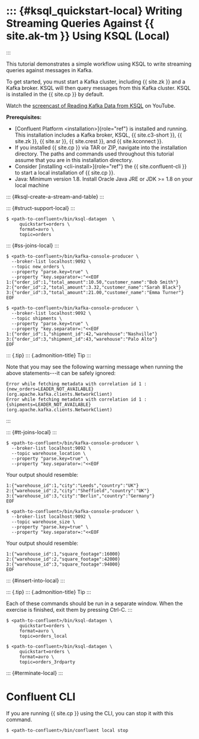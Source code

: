::: {#ksql_quickstart-local}
Writing Streaming Queries Against {{ site.ak-tm }} Using KSQL (Local)
============================================================
:::

This tutorial demonstrates a simple workflow using KSQL to write
streaming queries against messages in Kafka.

To get started, you must start a Kafka cluster, including {{ site.zk }}
and a Kafka broker. KSQL will then query messages from this Kafka
cluster. KSQL is installed in the {{ site.cp }} by default.

Watch the [screencast of Reading Kafka Data from
KSQL](https://www.youtube.com/embed/EzVZOUt9JsU) on YouTube.

**Prerequisites:**

-   [Confluent Platform \<installation\>]{role="ref"} is installed and
    running. This installation includes a Kafka broker, KSQL, {{
    site.c3-short }}, {{ site.zk }}, {{ site.sr }}, {{ site.crest }},
    and {{ site.kconnect }}.
-   If you installed {{ site.cp }} via TAR or ZIP, navigate into the
    installation directory. The paths and commands used throughout this
    tutorial assume that you are in this installation directory.
-   Consider [installing \<cli-install\>]{role="ref"} the {{
    site.confluent-cli }} to start a local installation of {{ site.cp
    }}.
-   Java: Minimum version 1.8. Install Oracle Java JRE or JDK \>= 1.8 on
    your local machine

::: {#ksql-create-a-stream-and-table}
:::

::: {#struct-support-local}
:::

``` {.sourceCode .bash}
$ <path-to-confluent>/bin/ksql-datagen  \
     quickstart=orders \
     format=avro \
     topic=orders 
```

::: {#ss-joins-local}
:::

``` {.sourceCode .bash}
$ <path-to-confluent>/bin/kafka-console-producer \
  --broker-list localhost:9092 \
  --topic new_orders \
  --property "parse.key=true" \
  --property "key.separator=:"<<EOF
1:{"order_id":1,"total_amount":10.50,"customer_name":"Bob Smith"}
2:{"order_id":2,"total_amount":3.32,"customer_name":"Sarah Black"}
3:{"order_id":3,"total_amount":21.00,"customer_name":"Emma Turner"}
EOF

$ <path-to-confluent>/bin/kafka-console-producer \
  --broker-list localhost:9092 \
  --topic shipments \
  --property "parse.key=true" \
  --property "key.separator=:"<<EOF
1:{"order_id":1,"shipment_id":42,"warehouse":"Nashville"}
3:{"order_id":3,"shipment_id":43,"warehouse":"Palo Alto"}
EOF
```

::: {.tip}
::: {.admonition-title}
Tip
:::

Note that you may see the following warning message when running the
above statements---it can be safely ignored:

``` {.sourceCode .bash}
Error while fetching metadata with correlation id 1 : {new_orders=LEADER_NOT_AVAILABLE} (org.apache.kafka.clients.NetworkClient)
Error while fetching metadata with correlation id 1 : {shipments=LEADER_NOT_AVAILABLE} (org.apache.kafka.clients.NetworkClient)
```
:::

::: {#tt-joins-local}
:::

``` {.sourceCode .bash}
$ <path-to-confluent>/bin/kafka-console-producer \
  --broker-list localhost:9092 \
  --topic warehouse_location \
  --property "parse.key=true" \
  --property "key.separator=:"<<EOF
```

Your output should resemble:

    1:{"warehouse_id":1,"city":"Leeds","country":"UK"}
    2:{"warehouse_id":2,"city":"Sheffield","country":"UK"}
    3:{"warehouse_id":3,"city":"Berlin","country":"Germany"}
    EOF

``` {.sourceCode .bash}
$ <path-to-confluent>/bin/kafka-console-producer \
  --broker-list localhost:9092 \
  --topic warehouse_size \
  --property "parse.key=true" \
  --property "key.separator=:"<<EOF
```

Your output should resemble:

    1:{"warehouse_id":1,"square_footage":16000}
    2:{"warehouse_id":2,"square_footage":42000}
    3:{"warehouse_id":3,"square_footage":94000}
    EOF

::: {#insert-into-local}
:::

::: {.tip}
::: {.admonition-title}
Tip
:::

Each of these commands should be run in a separate window. When the
exercise is finished, exit them by pressing Ctrl-C.
:::

``` {.sourceCode .bash}
$ <path-to-confluent>/bin/ksql-datagen \ 
     quickstart=orders \
     format=avro \
     topic=orders_local 

$ <path-to-confluent>/bin/ksql-datagen \ 
     quickstart=orders \
     format=avro \
     topic=orders_3rdparty 
```

::: {#terminate-local}
:::

Confluent CLI
=============

If you are running {{ site.cp }} using the CLI, you can stop it with
this command.

``` {.sourceCode .bash}
$ <path-to-confluent>/bin/confluent local stop
```
